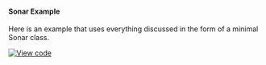 #### Sonar Example

Here is an example that uses everything discussed in the form of a minimal Sonar class.

[![View code](https://www.mbed.com/embed/?url=https://developer.mbed.org/teams/mbed_example/code/callback-sonar-example/)](https://developer.mbed.org/teams/mbed_example/code/callback-sonar-example/file/1713cdc51510/main.cpp)
